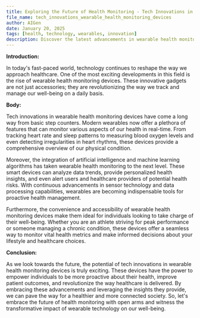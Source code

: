 ```yaml
---
title: Exploring the Future of Health Monitoring - Tech Innovations in Wearable Devices
file_name: tech_innovations_wearable_health_monitoring_devices
author: AIGen
date: January 20, 2025
tags: [health, technology, wearables, innovation]
description: Discover the latest advancements in wearable health monitoring devices and how they are revolutionizing healthcare.
---
```


**Introduction:**

In today's fast-paced world, technology continues to reshape the way we approach healthcare. One of the most exciting developments in this field is the rise of wearable health monitoring devices. These innovative gadgets are not just accessories; they are revolutionizing the way we track and manage our well-being on a daily basis.

**Body:**

Tech innovations in wearable health monitoring devices have come a long way from basic step counters. Modern wearables now offer a plethora of features that can monitor various aspects of our health in real-time. From tracking heart rate and sleep patterns to measuring blood oxygen levels and even detecting irregularities in heart rhythms, these devices provide a comprehensive overview of our physical condition.

Moreover, the integration of artificial intelligence and machine learning algorithms has taken wearable health monitoring to the next level. These smart devices can analyze data trends, provide personalized health insights, and even alert users and healthcare providers of potential health risks. With continuous advancements in sensor technology and data processing capabilities, wearables are becoming indispensable tools for proactive health management.

Furthermore, the convenience and accessibility of wearable health monitoring devices make them ideal for individuals looking to take charge of their well-being. Whether you are an athlete striving for peak performance or someone managing a chronic condition, these devices offer a seamless way to monitor vital health metrics and make informed decisions about your lifestyle and healthcare choices.

**Conclusion:**

As we look towards the future, the potential of tech innovations in wearable health monitoring devices is truly exciting. These devices have the power to empower individuals to be more proactive about their health, improve patient outcomes, and revolutionize the way healthcare is delivered. By embracing these advancements and leveraging the insights they provide, we can pave the way for a healthier and more connected society. So, let's embrace the future of health monitoring with open arms and witness the transformative impact of wearable technology on our well-being.
